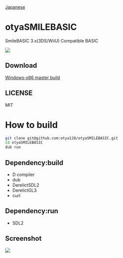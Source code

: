 [Japanese](README-ja.md)
# otyaSMILEBASIC
SmileBASIC 3.x(3DS/WiiU) Compatible BASIC

<img src="https://raw.githubusercontent.com/otya128/otyaSMILEBASIC/master/screenshots/GAME4SHOOTER.png">

## Download
[Windows-x86 master build](https://ci.appveyor.com/api/projects/otya128/otyasmilebasic/artifacts/otyasmilebasic.zip)

## LICENSE
MIT

# How to build
```sh
git clone git@github.com:otya128/otyaSMILEBASIC.git
cd otyaSMILEBASIC
dub run
```

## Dependency:build
+ D compiler
+ dub
+ DerelictSDL2
+ DerelictGL3
+ curl

## Dependency:run
+ SDL2

## Screenshot

<img src="https://raw.githubusercontent.com/otya128/otyaSMILEBASIC/master/screenshots/SBGED(WIIU).png">

